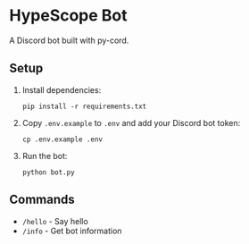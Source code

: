 # HypeScope Bot

A Discord bot built with py-cord.

## Setup

1. Install dependencies:

   ```
   pip install -r requirements.txt
   ```

2. Copy `.env.example` to `.env` and add your Discord bot token:

   ```
   cp .env.example .env
   ```

3. Run the bot:
   ```
   python bot.py
   ```

## Commands

- `/hello` - Say hello
- `/info` - Get bot information
